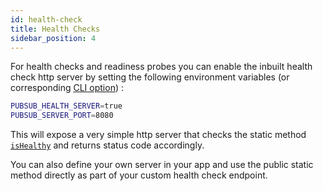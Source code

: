 ```yaml
---
id: health-check
title: Health Checks
sidebar_position: 4
---
```


For health checks and readiness probes you can enable the inbuilt health check http server by setting the following environment variables (or corresponding [CLI option](../guides/CLI.md)) :

```sh
PUBSUB_HEALTH_SERVER=true
PUBSUB_SERVER_PORT=8080
```

This will expose a very simple http server that checks the static method [`isHealthy`](/api/classes/PubSubService/#ishealthy) and returns status code accordingly.

You can also define your own server in your app and use the public static method directly as part of your custom health check endpoint.

